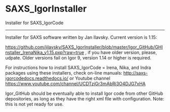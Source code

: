 # SAXS_IgorInstaller
Installer for SAXS_IgorCode
*****************************
Installer for SAXS software written by Jan Ilavsky. Current version is 1.15: 

https://github.com/jilavsky/SAXS_IgorInstaller/blob/master/Igor_GitHub/GHInstaller_IrenaNika_v1.15.pxp?raw=true , if you have older version, please, udpate. Older versions fail on Igor 9, version 1.14 or higher is required. 

For instructions how to install SAXS_IgorCode = Irena, Nika, and Indra packages using these installers, check on-line manuals: http://saxs-igorcodedocs.readthedocs.io/ or Youtube channel https://www.youtube.com/channel/UCDTzjGr3mAbRi3O4DJG7xHA


Igor_GitHub should be eventually able to install Igor code from other GitHub depositories, as long as they have the right xml file with configuration.  Note: this is not yet ready for use. 
